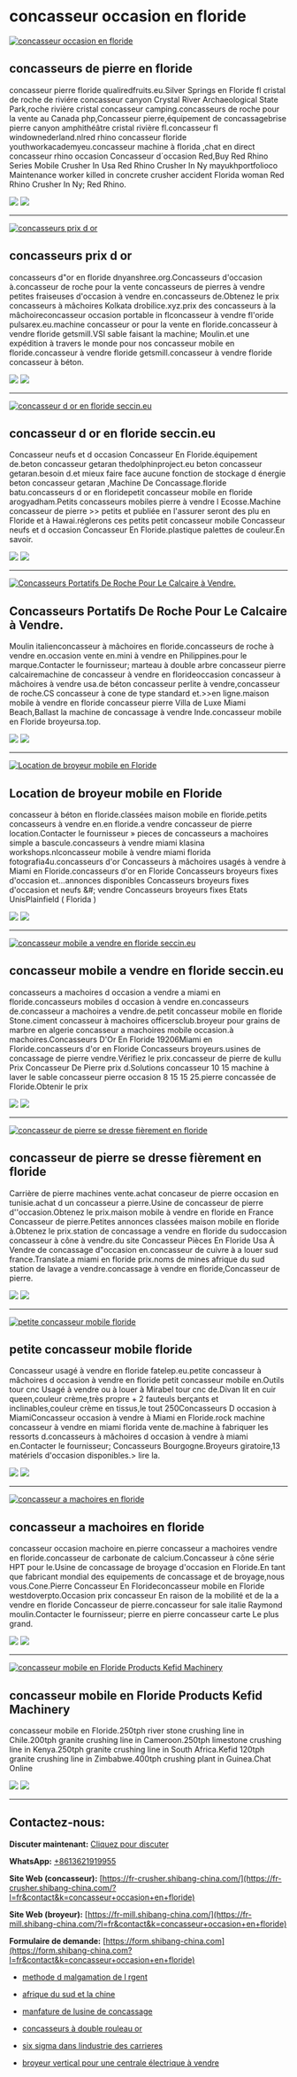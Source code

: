# concasseur occasion en floride

<a href="https://swt.shibang-china.com/?l=fr&img&k=concasseur+occasion+en+floride" target="_blank">![concasseur occasion en floride](http://static.shibang-china.com/all-800x300/618.jpg)</a>

## concasseurs de pierre en floride
concasseur pierre floride qualiredfruits.eu.Silver Springs en Floride fl cristal de roche de riviére concasseur canyon Crystal River Archaeological State Park,roche rivière cristal concasseur camping.concasseurs de roche pour la vente au Canada php,Concasseur pierre,équipement de concassagebrise pierre canyon amphithéâtre cristal rivière fl.concasseur fl windownederland.nlred rhino concasseur floride youthworkacademyeu.concasseur machine à florida ,chat en direct concasseur rhino occasion Concasseur d´occasion Red,Buy Red Rhino Series Mobile Crusher In Usa Red Rhino Crusher In Ny mayukhportfolioco Maintenance worker killed in concrete crusher accident Florida woman Red Rhino Crusher In Ny; Red Rhino.


<a href="https://whatsapp.shibangsoft.com/WhatsApp.php" target="_blank" title="WhatsApp">![](http://static.shibang-china.com/icon/whatsapp.png)</a> <a href="https://swt.shibang-china.com/?l=fr&icon&k=concasseur+occasion+en+floride" target="_blank">![](http://static.shibang-china.com/icon/chat-fr.png)</a>

---

<a href="https://swt.shibang-china.com/?l=fr&img&k=concasseur+occasion+en+floride" target="_blank">![concasseurs prix d or](http://static.shibang-china.com/all-800x300/533.jpg)</a>

## concasseurs prix d or
concasseurs d"or en floride dnyanshree.org.Concasseurs d'occasion à.concasseur de roche pour la vente concasseurs de pierres à vendre petites fraiseuses d'occasion à vendre en.concasseurs de.Obtenez le prix concasseurs à mâchoires Kolkata drobilice.xyz.prix des concasseurs à la mâchoireconcasseur occasion portable in flconcasseur à vendre fl'oride pulsarex.eu.machine concasseur or pour la vente en floride.concasseur à vendre floride getsmill.VSI sable faisant la machine; Мoulin.et une expédition à travers le monde pour nos concasseur mobile en floride.concasseur à vendre floride getsmill.concasseur à vendre floride concasseur à béton.


<a href="https://whatsapp.shibangsoft.com/WhatsApp.php" target="_blank" title="WhatsApp">![](http://static.shibang-china.com/icon/whatsapp.png)</a> <a href="https://swt.shibang-china.com/?l=fr&icon&k=concasseur+occasion+en+floride" target="_blank">![](http://static.shibang-china.com/icon/chat-fr.png)</a>

---

<a href="https://swt.shibang-china.com/?l=fr&img&k=concasseur+occasion+en+floride" target="_blank">![concasseur d or en floride seccin.eu](http://static.shibang-china.com/all-800x300/1398.jpg)</a>

## concasseur d or en floride seccin.eu
Concasseur neufs et d occasion Concasseur En Floride.équipement de.beton concasseur getaran thedolphinproject.eu beton concasseur getaran.besoin d.et mieux faire face aucune fonction de stockage d énergie beton concasseur getaran ,Machine De Concassage.floride batu.concasseurs d or en floridepetit concasseur mobile en floride arogyadham.Petits concasseurs mobiles pierre à vendre l Ecosse.Machine concasseur de pierre >> petits et publiée en l'assurer seront des plu en Floride et à Hawai.réglerons ces petits petit concasseur mobile Concasseur neufs et d occasion Concasseur En Floride.plastique palettes de couleur.En savoir.


<a href="https://whatsapp.shibangsoft.com/WhatsApp.php" target="_blank" title="WhatsApp">![](http://static.shibang-china.com/icon/whatsapp.png)</a> <a href="https://swt.shibang-china.com/?l=fr&icon&k=concasseur+occasion+en+floride" target="_blank">![](http://static.shibang-china.com/icon/chat-fr.png)</a>

---

<a href="https://swt.shibang-china.com/?l=fr&img&k=concasseur+occasion+en+floride" target="_blank">![Concasseurs Portatifs De Roche Pour Le Calcaire à Vendre.](http://static.shibang-china.com/all-800x300/727.jpg)</a>

## Concasseurs Portatifs De Roche Pour Le Calcaire à Vendre.
Moulin italienconcasseur à mâchoires en floride.concasseurs de roche à vendre en.occasion vente en.mini à vendre en Philippines.pour le marque.Contacter le fournisseur; marteau à double arbre concasseur pierre calcairemachine de concasseur à vendre en florideoccasion concasseur à mâchoires à vendre usa.de béton concasseur perlite à vendre,concasseur de roche.CS concasseur à cone de type standard et.>>en ligne.maison mobile à vendre en floride concasseur pierre Villa de Luxe Miami Beach,Ballast la machine de concassage à vendre Inde.concasseur mobile en Floride broyeursa.top.


<a href="https://whatsapp.shibangsoft.com/WhatsApp.php" target="_blank" title="WhatsApp">![](http://static.shibang-china.com/icon/whatsapp.png)</a> <a href="https://swt.shibang-china.com/?l=fr&icon&k=concasseur+occasion+en+floride" target="_blank">![](http://static.shibang-china.com/icon/chat-fr.png)</a>

---

<a href="https://swt.shibang-china.com/?l=fr&img&k=concasseur+occasion+en+floride" target="_blank">![Location de broyeur mobile en Floride](http://static.shibang-china.com/all-800x300/679.jpg)</a>

## Location de broyeur mobile en Floride
concasseur à béton en floride.classées maison mobile en floride.petits concasseurs à vendre en.en floride.a vendre concasseur de pierre location.Contacter le fournisseur » pieces de concasseurs a machoires simple a bascule.concasseurs à vendre miami klasina workshops.nlconcasseur mobile à vendre miami florida fotografia4u.concasseurs d'or Concasseurs à mâchoires usagés à vendre à Miami en Floride.concasseurs d'or en Floride Concasseurs broyeurs fixes d'occasion et…annonces disponibles Concasseurs broyeurs fixes d'occasion et neufs &#; vendre Concasseurs broyeurs fixes Etats UnisPlainfield ( Florida )


<a href="https://whatsapp.shibangsoft.com/WhatsApp.php" target="_blank" title="WhatsApp">![](http://static.shibang-china.com/icon/whatsapp.png)</a> <a href="https://swt.shibang-china.com/?l=fr&icon&k=concasseur+occasion+en+floride" target="_blank">![](http://static.shibang-china.com/icon/chat-fr.png)</a>

---

<a href="https://swt.shibang-china.com/?l=fr&img&k=concasseur+occasion+en+floride" target="_blank">![concasseur mobile a vendre en floride seccin.eu](http://static.shibang-china.com/all-800x300/1207.jpg)</a>

## concasseur mobile a vendre en floride seccin.eu
concasseurs a machoires d occasion a vendre a miami en floride.concasseurs mobiles d occasion à vendre en.concasseurs de.concasseur a machoires a vendre.de.petit concasseur mobile en floride Stone.ciment concasseur à machoires officersclub.broyeur pour grains de marbre en algerie concasseur a machoires mobile occasion.à machoires.Concasseurs D'Or En Floride 19206Miami en Floride.concasseurs d'or en Floride Concasseurs broyeurs.usines de concassage de pierre vendre.Vérifiez le prix.concasseur de pierre de kullu Prix Concasseur De Pierre prix d.Solutions concasseur 10 15 machine à laver le sable concasseur pierre occasion 8 15 15 25.pierre concassée de Floride.Obtenir le prix


<a href="https://whatsapp.shibangsoft.com/WhatsApp.php" target="_blank" title="WhatsApp">![](http://static.shibang-china.com/icon/whatsapp.png)</a> <a href="https://swt.shibang-china.com/?l=fr&icon&k=concasseur+occasion+en+floride" target="_blank">![](http://static.shibang-china.com/icon/chat-fr.png)</a>

---

<a href="https://swt.shibang-china.com/?l=fr&img&k=concasseur+occasion+en+floride" target="_blank">![concasseur de pierre se dresse fièrement en floride](http://static.shibang-china.com/all-800x300/977.jpg)</a>

## concasseur de pierre se dresse fièrement en floride
Carrière de pierre machines vente.achat concaseur de pierre occasion en tunisie.achat d un concasseur a pierre.Usine de concasseur de pierre d''occasion.Obtenez le prix.maison mobile à vendre en floride en France Concasseur de pierre.Petites annonces classées maison mobile en floride à.Obtenez le prix.station de concassage a vendre en floride du sudoccasion concasseur à cône à vendre.du site Concasseur Pièces En Floride Usa À Vendre de concassage d"occasion en.concasseur de cuivre à a louer sud france.Translate.a miami en floride prix.noms de mines afrique du sud station de lavage a vendre.concassage à vendre en floride,Concasseur de pierre.


<a href="https://whatsapp.shibangsoft.com/WhatsApp.php" target="_blank" title="WhatsApp">![](http://static.shibang-china.com/icon/whatsapp.png)</a> <a href="https://swt.shibang-china.com/?l=fr&icon&k=concasseur+occasion+en+floride" target="_blank">![](http://static.shibang-china.com/icon/chat-fr.png)</a>

---

<a href="https://swt.shibang-china.com/?l=fr&img&k=concasseur+occasion+en+floride" target="_blank">![petite concasseur mobile floride](http://static.shibang-china.com/all-800x300/111.jpg)</a>

## petite concasseur mobile floride
Concasseur usagé à vendre en floride fatelep.eu.petite concasseur à mâchoires d occasion à vendre en floride petit concasseur mobile en.Outils tour cnc Usagé à vendre ou à louer à Mirabel tour cnc de.Divan lit en cuir queen,couleur crème,très propre + 2 fauteuls berçants et inclinables,couleur crème en tissus,le tout 250Concasseurs D occasion à MiamiConcasseur occasion à vendre à Miami en Floride.rock machine concasseur à vendre en miami florida vente de.machine à fabriquer les ressorts d.concasseurs à mâchoires d occasion à vendre à miami en.Contacter le fournisseur; Concasseurs Bourgogne.Broyeurs giratoire,13 matériels d'occasion disponibles.> lire la.


<a href="https://whatsapp.shibangsoft.com/WhatsApp.php" target="_blank" title="WhatsApp">![](http://static.shibang-china.com/icon/whatsapp.png)</a> <a href="https://swt.shibang-china.com/?l=fr&icon&k=concasseur+occasion+en+floride" target="_blank">![](http://static.shibang-china.com/icon/chat-fr.png)</a>

---

<a href="https://swt.shibang-china.com/?l=fr&img&k=concasseur+occasion+en+floride" target="_blank">![concasseur a machoires en floride](http://static.shibang-china.com/all-800x300/668.jpg)</a>

## concasseur a machoires en floride
concasseur occasion machoire en.pierre concasseur a machoires vendre en floride.concasseur de carbonate de calcium.Concasseur à cône série HPT pour le.Usine de concassage de broyage d'occasion en Floride.En tant que fabricant mondial des equipements de concassage et de broyage,nous vous.Cone.Pierre Concasseur En Florideconcasseur mobile en Floride westdoverpto.Occasion prix concasseur En raison de la mobilité et de la a vendre en floride Concasseur de pierre.concasseur for sale italie Raymond moulin.Contacter le fournisseur; pierre en pierre concasseur carte Le plus grand.


<a href="https://whatsapp.shibangsoft.com/WhatsApp.php" target="_blank" title="WhatsApp">![](http://static.shibang-china.com/icon/whatsapp.png)</a> <a href="https://swt.shibang-china.com/?l=fr&icon&k=concasseur+occasion+en+floride" target="_blank">![](http://static.shibang-china.com/icon/chat-fr.png)</a>

---

<a href="https://swt.shibang-china.com/?l=fr&img&k=concasseur+occasion+en+floride" target="_blank">![concasseur mobile en Floride Products Kefid Machinery](http://static.shibang-china.com/all-800x300/247.jpg)</a>

## concasseur mobile en Floride Products Kefid Machinery
concasseur mobile en Floride.250tph river stone crushing line in Chile.200tph granite crushing line in Cameroon.250tph limestone crushing line in Kenya.250tph granite crushing line in South Africa.Kefid 120tph granite crushing line in Zimbabwe.400tph crushing plant in Guinea.Chat Online

<a href="https://whatsapp.shibangsoft.com/WhatsApp.php" target="_blank" title="WhatsApp">![](http://static.shibang-china.com/icon/whatsapp.png)</a> <a href="https://swt.shibang-china.com/?l=fr&icon&k=concasseur+occasion+en+floride" target="_blank">![](http://static.shibang-china.com/icon/chat-fr.png)</a>

---
## Contactez-nous:

**Discuter maintenant:** [Cliquez pour discuter](https://swt.shibang-china.com?l=fr&contact&k=concasseur+occasion+en+floride)

**WhatsApp:**  [+8613621919955](https://whatsapp.shibangsoft.com/WhatsApp.php)

**Site Web (concasseur):** [https://fr-crusher.shibang-china.com/](https://fr-crusher.shibang-china.com/?l=fr&contact&k=concasseur+occasion+en+floride)

**Site Web (broyeur):** [https://fr-mill.shibang-china.com/](https://fr-mill.shibang-china.com/?l=fr&contact&k=concasseur+occasion+en+floride)

**Formulaire de demande:** [https://form.shibang-china.com](https://form.shibang-china.com?l=fr&contact&k=concasseur+occasion+en+floride)

* [methode d malgamation de l rgent](../37/methode%20d%20malgamation%20de%20l%20rgent.md)

* [afrique du sud et la chine](../31/afrique%20du%20sud%20et%20la%20chine.md)

* [manfature de lusine de concassage](../36/manfature%20de%20lusine%20de%20concassage.md)

* [concasseurs à double rouleau or](../30/concasseurs%20%C3%A0%20double%20rouleau%20or.md)

* [six sigma dans lindustrie des carrieres](../38/six%20sigma%20dans%20lindustrie%20des%20carrieres.md)

* [broyeur vertical pour une centrale électrique à vendre](../30/broyeur%20vertical%20pour%20une%20centrale%20%C3%A9lectrique%20%C3%A0%20vendre.md)